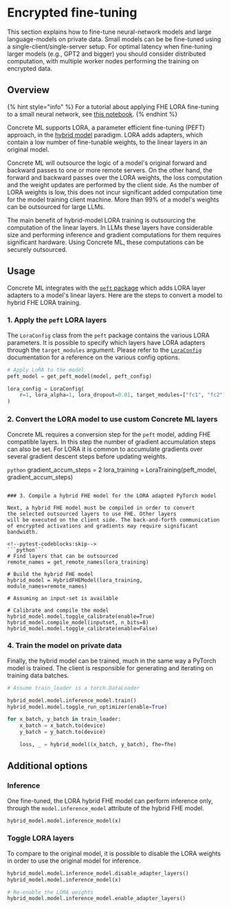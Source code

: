 # Encrypted fine-tuning

This section explains how to fine-tune neural-network models and large
language-models on private data. Small models can be be fine-tuned
using a single-client/single-server setup. For optimal
latency when fine-tuning larger models (e.g., GPT2 and bigger)
you should consider distributed computation, with multiple worker nodes performing the
training on encrypted data.

## Overview

{% hint style="info" %}
For a tutorial about applying FHE LORA fine-tuning to a small neural network, see [this notebook](../advanced_examples/LoraMLP.ipynb).
{% endhint %}

Concrete ML supports LORA, a parameter efficient fine-tuning (PEFT) approach, in
the [hybrid model](../guides/hybrid-models.md) paradigm. LORA adds
adapters, which contain a low number of fine-tunable weights, to the linear layers
in an original model.

Concrete ML will outsource the logic of a model's original forward and backward passes
to one or more remote servers. On the other hand, the forward and backward passes
over the LORA weights, the loss computation and the weight updates are performed
by the client side. As the number of LORA weights is low, this does not incur
significant added computation time for the model training client machine. More than
99% of a model's weights can be outsourced for large LLMs.

The main benefit of hybrid-model LORA training is outsourcing the computation of the
linear layers. In LLMs these layers have considerable size and performing inference
and gradient computations for them requires significant hardware. Using Concrete ML,
these computations can be securely outsourced.

## Usage

Concrete ML integrates with the [`peft` package](https://huggingface.co/docs/peft/index)
which adds LORA layer adapters to a model's linear layers. Here are the steps to convert
a model to hybrid FHE LORA training.

### 1. Apply the `peft` LORA layers

The `LoraConfig` class from the `peft` package contains the various LORA parameters. It
is possible to specify which layers have LORA adapters through the `target_modules` argument.
Please refer to the
[`LoraConfig`](https://huggingface.co/docs/peft/package_reference/lora#peft.LoraConfig)
documentation for a reference on the various config options.

<!--pytest-codeblocks:skip-->

```python
# Apply LoRA to the model
peft_model = get_peft_model(model, peft_config)

lora_config = LoraConfig(
    r=1, lora_alpha=1, lora_dropout=0.01, target_modules=["fc1", "fc2"], bias="none"
)
```

### 2. Convert the LORA model to use custom Concrete ML layers

Concrete ML requires a conversion step for the `peft` model, adding
FHE compatible layers. In this step the number of gradient accumulation steps
can also be set. For LORA it is common to accumulate gradients over
several gradient descent steps before updating weights.

<!--pytest-codeblocks:skip-->

`python`
gradient_accum_steps = 2
lora_training = LoraTraining(peft_model, gradient_accum_steps)

````

### 3. Compile a hybrid FHE model for the LORA adapted PyTorch model

Next, a hybrid FHE model must be compiled in order to convert 
the selected outsourced layers to use FHE. Other layers
will be executed on the client side. The back-and-forth communication
of encrypted activations and gradients may require significant bandwidth.

<!--pytest-codeblocks:skip-->
```python```
# Find layers that can be outsourced
remote_names = get_remote_names(lora_training)

# Build the hybrid FHE model
hybrid_model = HybridFHEModel(lora_training, module_names=remote_names)

# Assuming an input-set is available

# Calibrate and compile the model
hybrid_model.model.toggle_calibrate(enable=True)
hybrid_model.compile_model(inputset, n_bits=8)
hybrid_model.model.toggle_calibrate(enable=False)
````

### 4. Train the model on private data

Finally, the hybrid model can be trained, much in the same way
a PyTorch model is trained. The client is responsible for generating and iterating
on training data batches.

<!--pytest-codeblocks:skip-->

```python
# Assume train_loader is a torch.DataLoader

hybrid_model.model.inference_model.train()
hybrid_model.model.toggle_run_optimizer(enable=True)

for x_batch, y_batch in train_loader:
    x_batch = x_batch.to(device)
    y_batch = y_batch.to(device)

    loss, _ = hybrid_model((x_batch, y_batch), fhe=fhe)
```

## Additional options

### Inference

One fine-tuned, the LORA hybrid FHE model can perform inference only, through the
`model.inference_model` attribute of the hybrid FHE model.

<!--pytest-codeblocks:skip-->

```python
hybrid_model.model.inference_model(x)
```

### Toggle LORA layers

To compare to the original model, it is possible to disable the LORA weights
in order to use  the original model for inference.

<!--pytest-codeblocks:skip-->

```python
hybrid_model.model.inference_model.disable_adapter_layers()
hybrid_model.model.inference_model(x)

# Re-enable the LORA weights
hybrid_model.model.inference_model.enable_adapter_layers()
```
